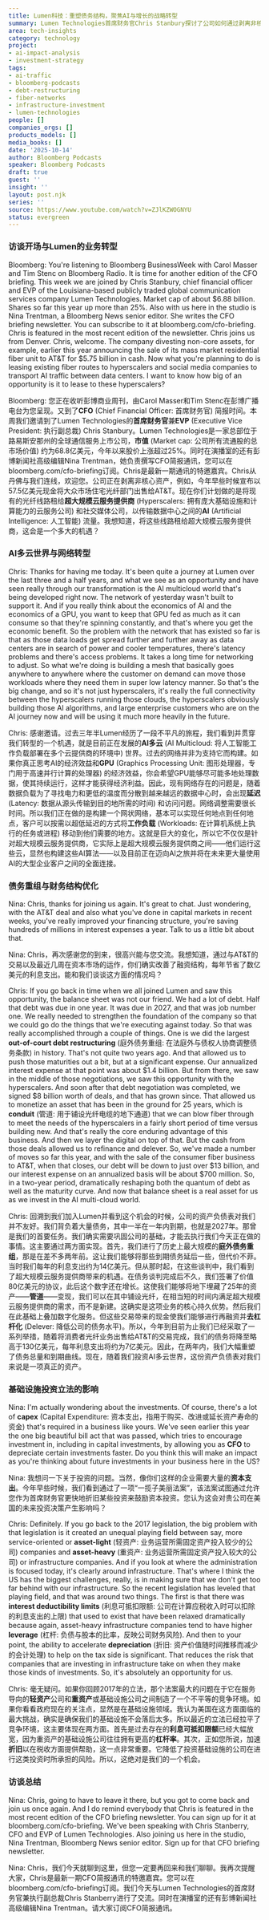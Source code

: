 ```yaml
---
title: Lumen科技：重塑债务结构，聚焦AI与增长的战略转型
summary: Lumen Technologies首席财务官Chris Stanbury探讨了公司如何通过剥离非核心资产、大规模债务重组，并利用现有光纤网络服务AI多云流量，以实现未来的强劲增长和更健康的财务状况。
area: tech-insights
category: technology
project:
- ai-impact-analysis
- investment-strategy
tags:
- ai-traffic
- bloomberg-podcasts
- debt-restructuring
- fiber-networks
- infrastructure-investment
- lumen-technologies
people: []
companies_orgs: []
products_models: []
media_books: []
date: '2025-10-14'
author: Bloomberg Podcasts
speaker: Bloomberg Podcasts
draft: true
guest: ''
insight: ''
layout: post.njk
series: ''
source: https://www.youtube.com/watch?v=ZJlKZWOGNYU
status: evergreen
---
```

### 访谈开场与Lumen的业务转型

Bloomberg: You're listening to Bloomberg BusinessWeek with Carol Masser and Tim Stenc on Bloomberg Radio. It is time for another edition of the CFO briefing. This week we are joined by Chris Stanbury, chief financial officer and EVP of the Louisiana-based publicly traded global communication services company Lumen Technologies. Market cap of about $6.88 billion. Shares so far this year up more than 25%. Also with us here in the studio is Nina Trentman, a Bloomberg News senior editor. She writes the CFO briefing newsletter. You can subscribe to it at bloomberg.com/cfo-briefing. Chris is featured in the most recent edition of the newsletter. Chris joins us from Denver. Chris, welcome. The company divesting non-core assets, for example, earlier this year announcing the sale of its mass market residential fiber unit to AT&T for $5.75 billion in cash. Now what you're planning to do is leasing existing fiber routes to hyperscalers and social media companies to transport AI traffic between data centers. I want to know how big of an opportunity is it to lease to these hyperscalers?

Bloomberg: 您正在收听彭博商业周刊，由Carol Masser和Tim Stenc在彭博广播电台为您呈现。又到了**CFO** (Chief Financial Officer: 首席财务官) 简报时间。本周我们邀请到了Lumen Technologies的**首席财务官**兼**EVP** (Executive Vice President: 执行副总裁) Chris Stanbury。Lumen Technologies是一家总部位于路易斯安那州的全球通信服务上市公司，**市值** (Market cap: 公司所有流通股的总市场价值) 约为68.8亿美元，今年以来股价上涨超过25%。同时在演播室的还有彭博新闻社高级编辑Nina Trentman，她负责撰写CFO简报通讯，您可以在bloomberg.com/cfo-briefing订阅。Chris是最新一期通讯的特邀嘉宾。Chris从丹佛与我们连线，欢迎您。公司正在剥离非核心资产，例如，今年早些时候宣布以57.5亿美元现金将大众市场住宅光纤部门出售给AT&T。现在你们计划做的是将现有的光纤线路租给**超大规模云服务提供商** (Hyperscalers: 拥有庞大基础设施和计算能力的云服务公司) 和社交媒体公司，以传输数据中心之间的**AI** (Artificial Intelligence: 人工智能) 流量。我想知道，将这些线路租给超大规模云服务提供商，这会是一个多大的机遇？

### AI多云世界与网络转型

Chris: Thanks for having me today. It's been quite a journey at Lumen over the last three and a half years, and what we see as an opportunity and have seen really through our transformation is the AI multicloud world that's being developed right now. The network of yesterday wasn't built to support it. And if you really think about the economics of AI and the economics of a GPU, you want to keep that GPU fed as much as it can consume so that they're spinning constantly, and that's where you get the economic benefit. So the problem with the network that has existed so far is that as those data loads get spread further and further away as data centers are in search of power and cooler temperatures, there's latency problems and there's access problems. It takes a long time for networking to adjust. So what we're doing is building a mesh that basically goes anywhere to anywhere where the customer on demand can move those workloads where they need them in super low latency manner. So that's the big change, and so it's not just hyperscalers, it's really the full connectivity between the hyperscalers running those clouds, the hyperscalers obviously building those AI algorithms, and large enterprise customers who are on the AI journey now and will be using it much more heavily in the future.

Chris: 感谢邀请。过去三年半Lumen经历了一段不平凡的旅程，我们看到并贯穿我们转型的一个机遇，就是目前正在发展的**AI多云** (AI Multicloud: 将人工智能工作负载部署在多个云提供商的环境中) 世界。过去的网络并非为支持它而构建。如果你真正思考AI的经济效益和**GPU** (Graphics Processing Unit: 图形处理器，专门用于高速并行计算的处理器) 的经济效益，你会希望GPU能够尽可能多地处理数据，使其持续运行，这样才能获得经济利益。因此，现有网络存在的问题是，随着数据负载为了寻找电力和更低的温度而分散到越来越远的数据中心时，会出现**延迟** (Latency: 数据从源头传输到目的地所需的时间) 和访问问题。网络调整需要很长时间。所以我们正在做的是构建一个网状网络，基本可以实现任何地点到任何地点，客户可以按需以超低延迟的方式将**工作负载** (Workloads: 在计算机系统上执行的任务或进程) 移动到他们需要的地方。这就是巨大的变化，所以它不仅仅是针对超大规模云服务提供商，它实际上是超大规模云服务提供商之间——他们运行这些云，显然也构建这些AI算法——以及目前正在迈向AI之旅并将在未来更大量使用AI的大型企业客户之间的全面连接。

### 债务重组与财务结构优化

Nina: Chris, thanks for joining us again. It's great to chat. Just wondering, with the AT&T deal and also what you've done in capital markets in recent weeks, you've really improved your financing structure, you're saving hundreds of millions in interest expenses a year. Talk to us a little bit about that.

Nina: Chris，再次感谢您的到来，很高兴能与您交流。我想知道，通过与AT&T的交易以及最近几周在资本市场的运作，你们确实改善了融资结构，每年节省了数亿美元的利息支出。能和我们谈谈这方面的情况吗？

Chris: If you go back in time when we all joined Lumen and saw this opportunity, the balance sheet was not our friend. We had a lot of debt. Half that debt was due in one year. It was due in 2027, and that was job number one. We really needed to strengthen the foundation of the company so that we could go do the things that we're executing against today. So that was really accomplished through a couple of things. One is we did the largest **out-of-court debt restructuring** (庭外债务重组: 在法庭外与债权人协商调整债务条款) in history. That's not quite two years ago. And that allowed us to push those maturities out a bit, but at a significant expense. Our annualized interest expense at that point was about $1.4 billion. But from there, we saw in the middle of those negotiations, we saw this opportunity with the hyperscalers. And soon after that debt negotiation was completed, we signed $8 billion worth of deals, and that has grown since. That allowed us to monetize an asset that has been in the ground for 25 years, which is **conduit** (管道: 用于铺设光纤电缆的地下通道) that we can blow fiber through to meet the needs of the hyperscalers in a fairly short period of time versus building new. And that's really the core enduring advantage of this business. And then we layer the digital on top of that. But the cash from those deals allowed us to refinance and delever. So, we've made a number of moves so far this year, and with the sale of the consumer fiber business to AT&T, when that closes, our debt will be down to just over $13 billion, and our interest expense on an annualized basis will be about $700 million. So, in a two-year period, dramatically reshaping both the quantum of debt as well as the maturity curve. And now that balance sheet is a real asset for us as we invest in the AI multi-cloud world.

Chris: 回溯到我们加入Lumen并看到这个机会的时候，公司的资产负债表对我们并不友好。我们背负着大量债务，其中一半在一年内到期，也就是2027年。那曾是我们的首要任务。我们确实需要巩固公司的基础，才能去执行我们今天正在做的事情。这主要通过两方面实现。首先，我们进行了历史上最大规模的**庭外债务重组**，那是在差不多两年前。这让我们能够将那些到期债务延后一些，但代价不菲。当时我们每年的利息支出约为14亿美元。但从那时起，在这些谈判中，我们看到了超大规模云服务提供商带来的机遇。在债务谈判完成后不久，我们签署了价值80亿美元的协议，此后这个数字还在增长。这使我们能够将地下埋藏了25年的资产——**管道**——变现，我们可以在其中铺设光纤，在相当短的时间内满足超大规模云服务提供商的需求，而不是新建。这确实是这项业务的核心持久优势。然后我们在此基础上叠加数字化服务。但这些交易带来的现金使我们能够进行再融资并**去杠杆化** (Delever: 降低公司的债务水平)。所以，今年到目前为止我们已经采取了一系列举措，随着将消费者光纤业务出售给AT&T的交易完成，我们的债务将降至略高于130亿美元，每年利息支出将约为7亿美元。因此，在两年内，我们大幅重塑了债务总量和到期曲线。现在，随着我们投资AI多云世界，这份资产负债表对我们来说是一项真正的资产。

### 基础设施投资立法的影响

Nina: I'm actually wondering about the investments. Of course, there's a lot of **capex** (Capital Expenditure: 资本支出，指用于购买、改进或延长资产寿命的资金) that's required in a business like yours. We've seen earlier this year the one big beautiful bill act that was passed, which tries to encourage investment in, including in capital investments, by allowing you as **CFO** to depreciate certain investments faster. Do you think this will make an impact as you're thinking about future investments in your business here in the US?

Nina: 我想问一下关于投资的问题。当然，像你们这样的企业需要大量的**资本支出**。今年早些时候，我们看到通过了一项“一揽子美丽法案”，该法案试图通过允许您作为首席财务官更快地折旧某些投资来鼓励资本投资。您认为这会对贵公司在美国的未来投资决策产生影响吗？

Chris: Definitely. If you go back to the 2017 legislation, the big problem with that legislation is it created an unequal playing field between say, more service-oriented or **asset-light** (轻资产: 业务运营所需固定资产投入较少的公司) companies and **asset-heavy** (重资产: 业务运营所需固定资产投入较大的公司) or infrastructure companies. And if you look at where the administration is focused today, it's clearly around infrastructure. That's where I think the US has the biggest challenges, really, is in making sure that we don't get too far behind with our infrastructure. So the recent legislation has leveled that playing field, and that was around two things. The first is that there was **interest deductibility limits** (利息可抵扣限额: 公司在计算应税收入时可以扣除的利息支出的上限) that used to exist that have been relaxed dramatically because again, asset-heavy infrastructure companies tend to have higher **leverage** (杠杆: 负债与股本的比率，反映公司财务风险). And then to your point, the ability to accelerate **depreciation** (折旧: 资产价值随时间推移而减少的会计处理) to help on the tax side is significant. That reduces the risk that companies that are investing in infrastructure take on when they make those kinds of investments. So, it's absolutely an opportunity for us.

Chris: 毫无疑问。如果你回顾2017年的立法，那个法案最大的问题在于它在服务导向的**轻资产**公司和**重资产**或基础设施公司之间制造了一个不平等的竞争环境。如果你看看政府现在的关注点，显然是在基础设施领域。我认为美国在这方面面临的最大挑战，确实是确保我们的基础设施不会落后太多。所以最近的立法已经拉平了竞争环境，这主要体现在两方面。首先是过去存在的**利息可抵扣限额**已经大幅放宽，因为重资产的基础设施公司往往拥有更高的**杠杆率**。其次，正如您所说，加速**折旧**以在税收方面提供帮助，这一点非常重要。它降低了投资基础设施的公司在进行这类投资时所承担的风险。所以，这绝对是我们的一个机会。

### 访谈总结

Nina: Chris, going to have to leave it there, but you got to come back and join us once again. And I do remind everybody that Chris is featured in the most recent edition of the CFO briefing newsletter. You can sign up for it at bloomberg.com/cfo-briefing. We've been speaking with Chris Stanberry, CFO and EVP of Lumen Technologies. Also joining us here in the studio, Nina Trentman, Bloomberg News senior editor. Sign up for that CFO briefing newsletter.

Nina: Chris，我们今天就聊到这里，但您一定要再回来和我们聊聊。我再次提醒大家，Chris是最新一期CFO简报通讯的特邀嘉宾。您可以在bloomberg.com/cfo-briefing订阅。我们今天与Lumen Technologies的首席财务官兼执行副总裁Chris Stanberry进行了交流。同时在演播室的还有彭博新闻社高级编辑Nina Trentman。请大家订阅CFO简报通讯。